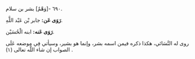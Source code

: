 ٦٩٠ -[وَهْمٌ] بشر بن سلام.

**رَوَى عَن:** جابر بْن عَبْد اللَّهِ.

**رَوَى عَنه:** ابنه الْحُسَيْن.

روى له النَّسَائي، هكذا ذكره فيمن اسمه بشر، وإنما هو بشير، وسيأتي فِي موضعه عَلَى الصواب إن شاء اللَّه تعالى (١) .